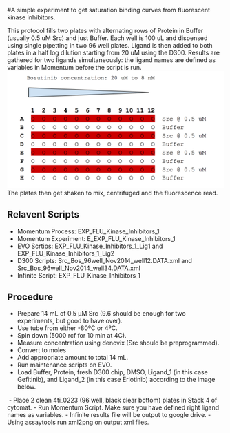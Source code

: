 #A simple experiment to get saturation binding curves from fluorescent kinase inhibitors.

This protocol fills two plates with alternating rows of Protein in Buffer (usually 0.5 uM Src) and just Buffer. 
Each well is 100 uL and dispensed using single pipetting in two 96 well plates. Ligand is then added to both 
plates in a half log dilution starting from 20 uM using the D300. Results are gathered for two ligands 
simultaneously: the ligand names are defined as variables in Momentum before the script is run.
![alt text](img/bosutinibsetup.png "Title Text")
The plates then get shaken to mix, centrifuged and the fluorescence read. 

## Relavent Scripts
- Momentum Process: EXP_FLU_Kinase_Inhibitors_1
- Momentum Experiment: E_EXP_FLU_Kinase_Inhibitors_1
- EVO Scrtips: EXP_FLU_Kinase_Inhibitors_1_Lig1 and EXP_FLU_Kinase_Inhibitors_1_Lig2
- D300 Scripts: Src_Bos_96well_Nov2014_well12.DATA.xml and Src_Bos_96well_Nov2014_well34.DATA.xml
- Infinite Script: EXP_FLU_Kinase_Inhibitors_1  


## Procedure
- Prepare 14 mL of 0.5 µM Src (9.6 should be enough for two experiments, but good to have over).
 - Use tube from either -80ºC or 4ºC.
 - Spin down (5000 rcf for 10 min at 4C).
 - Measure concentration using denovix (Src should be preprogrammed).
 - Convert to moles
 - Add appropriate amount to total 14 mL.
- Run maintenance scripts on EVO.
- Load Buffer, Protein, fresh D300 chip, DMSO, Ligand_1 (in this case Gefitinib), and Ligand_2 (in this case Erlotinib) according to the image below.
<image>
- Place 2 clean 4ti_0223 (96 well, black clear bottom) plates in Stack 4 of cytomat.
- Run Momentum Script. Make sure you have defined right ligand names as variables.
- Infinite results file will be output to google drive.
- Using assaytools run xml2png on output xml files. 

